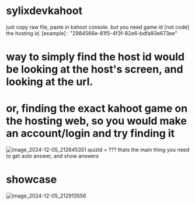 # sylixdevkahoot

just copy raw file, paste in kahoot console.
but you need game id [not code] the hosting id. [example] : "2984566e-81f5-4f3f-82e6-bdfa93e673ee"

# way to simply find the host id would be looking at the host's screen, and looking at the url. 
# or, finding the exact kahoot game on the hosting web, so you would make an account/login and try finding it
![image_2024-12-05_212645351](https://github.com/user-attachments/assets/9c756759-e0d6-4484-ada2-73d063c3bfcc)
quizId = ??? thats the main thing you need to get auto answer, and show answers

# showcase
![image_2024-12-05_212913556](https://github.com/user-attachments/assets/14ad779f-0baf-4a74-b7f8-cf03bd774ef1)
